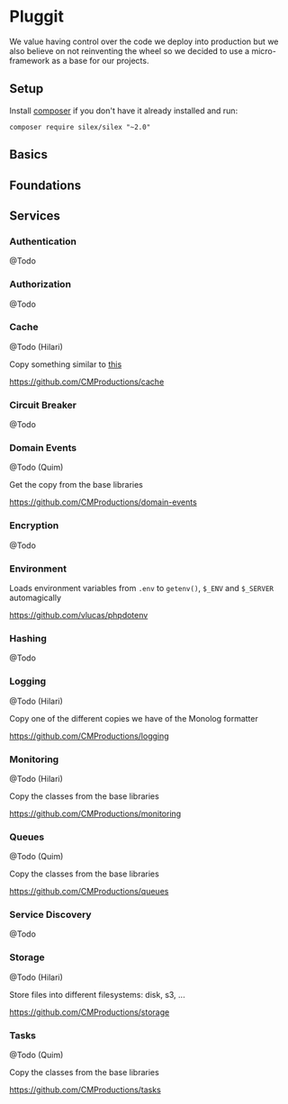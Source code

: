 # Pluggit

We value having control over the code we deploy into production but we also believe on not reinventing the wheel so we decided to use a micro-framework as a base for our projects.

## Setup

Install [composer](https://getcomposer.org/) if you don't have it already installed and run:

```
composer require silex/silex "~2.0"
```

## Basics

## Foundations


## Services

### Authentication
@Todo

### Authorization
@Todo

### Cache
@Todo (Hilari)

Copy something similar to [this](https://github.com/moust/silex-cache-service-provider)

<https://github.com/CMProductions/cache>

### Circuit Breaker
@Todo

### Domain Events
@Todo (Quim)

Get the copy from the base libraries

<https://github.com/CMProductions/domain-events>

### Encryption
@Todo

### Environment
Loads environment variables from `.env` to `getenv()`, `$_ENV` and `$_SERVER` automagically

<https://github.com/vlucas/phpdotenv>

### Hashing
@Todo

### Logging
@Todo (Hilari)

Copy one of the different copies we have of the Monolog formatter

<https://github.com/CMProductions/logging>

### Monitoring
@Todo (Hilari)

Copy the classes from the base libraries

<https://github.com/CMProductions/monitoring>

### Queues
@Todo (Quim)

Copy the classes from the base libraries

<https://github.com/CMProductions/queues>

### Service Discovery
@Todo


### Storage
@Todo (Hilari)

Store files into different filesystems: disk, s3, ...

<https://github.com/CMProductions/storage>

### Tasks
@Todo (Quim)

Copy the classes from the base libraries

<https://github.com/CMProductions/tasks>
